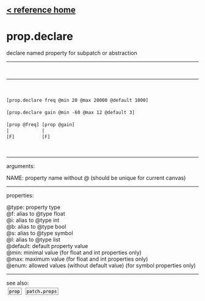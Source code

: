 [< reference home](ceammc_lib.html)
---

# prop.declare


declare named property for subpatch or abstraction

---

<br>


---


```


[prop.declare freq @min 20 @max 20000 @default 1000]

[prop.declare gain @min -60 @max 12 @default 3]

[prop @freq] [prop @gain]
|            |
[F]          [F]

            
```

---
arguments:

NAME: property name without @ (should be unique for
            current canvas)<br>

---
properties:

@type: property type<br>
@f: alias to @type float<br>
@i: alias to @type int<br>
@b: alias to @type bool<br>
@s: alias to @type symbol<br>
@l: alias to @type list<br>
@default: default property value<br>
@min: minimal value (for float and
            int properties only)<br>
@max: maximum value (for float and
            int properties only)<br>
@enum: allowed values (without default value) (for symbol
            properties only)<br>

---
see also:<br>
[![prop](img/object_prop.png)](prop.html)
[![patch.props](img/object_patch.props.png)](patch.props.html)
